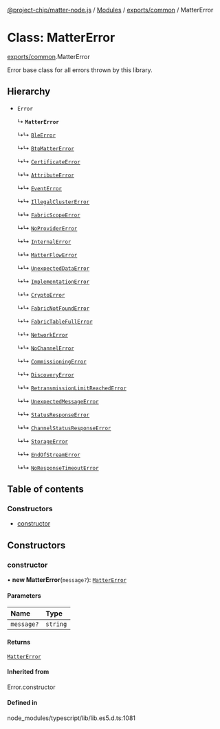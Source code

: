 [@project-chip/matter-node.js](../README.md) / [Modules](../modules.md) / [exports/common](../modules/exports_common.md) / MatterError

# Class: MatterError

[exports/common](../modules/exports_common.md).MatterError

Error base class for all errors thrown by this library.

## Hierarchy

- `Error`

  ↳ **`MatterError`**

  ↳↳ [`BleError`](exports_ble.BleError.md)

  ↳↳ [`BtpMatterError`](exports_ble.BtpMatterError.md)

  ↳↳ [`CertificateError`](exports_certificate.CertificateError.md)

  ↳↳ [`AttributeError`](exports_cluster.AttributeError.md)

  ↳↳ [`EventError`](exports_cluster.EventError.md)

  ↳↳ [`IllegalClusterError`](exports_cluster.IllegalClusterError.md)

  ↳↳ [`FabricScopeError`](exports_cluster.FabricScopeError.md)

  ↳↳ [`NoProviderError`](exports_common.NoProviderError.md)

  ↳↳ [`InternalError`](exports_common.InternalError.md)

  ↳↳ [`MatterFlowError`](exports_common.MatterFlowError.md)

  ↳↳ [`UnexpectedDataError`](exports_common.UnexpectedDataError.md)

  ↳↳ [`ImplementationError`](exports_common.ImplementationError.md)

  ↳↳ [`CryptoError`](crypto_export.CryptoError.md)

  ↳↳ [`FabricNotFoundError`](exports_fabric.FabricNotFoundError.md)

  ↳↳ [`FabricTableFullError`](exports_fabric.FabricTableFullError.md)

  ↳↳ [`NetworkError`](net_export.NetworkError.md)

  ↳↳ [`NoChannelError`](exports_protocol.NoChannelError.md)

  ↳↳ [`CommissioningError`](exports_protocol.CommissioningError.md)

  ↳↳ [`DiscoveryError`](exports_protocol.DiscoveryError.md)

  ↳↳ [`RetransmissionLimitReachedError`](exports_protocol.RetransmissionLimitReachedError.md)

  ↳↳ [`UnexpectedMessageError`](exports_protocol.UnexpectedMessageError.md)

  ↳↳ [`StatusResponseError`](exports_interaction.StatusResponseError.md)

  ↳↳ [`ChannelStatusResponseError`](exports_securechannel.ChannelStatusResponseError.md)

  ↳↳ [`StorageError`](storage_export.StorageError.md)

  ↳↳ [`EndOfStreamError`](util_export.EndOfStreamError.md)

  ↳↳ [`NoResponseTimeoutError`](util_export.NoResponseTimeoutError.md)

## Table of contents

### Constructors

- [constructor](exports_common.MatterError.md#constructor)

## Constructors

### constructor

• **new MatterError**(`message?`): [`MatterError`](exports_common.MatterError.md)

#### Parameters

| Name | Type |
| :------ | :------ |
| `message?` | `string` |

#### Returns

[`MatterError`](exports_common.MatterError.md)

#### Inherited from

Error.constructor

#### Defined in

node_modules/typescript/lib/lib.es5.d.ts:1081
